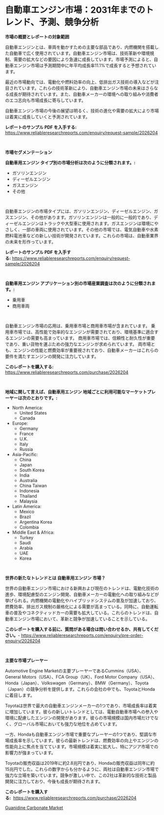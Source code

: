 <p><h1>自動車エンジン市場：2031年までのトレンド、予測、競争分析</h1></p><p><strong>市場の概要とレポートの対象範囲</strong></p>
<p><p>自動車エンジンとは、車両を動かすための主要な部品であり、内燃機関を搭載した自動車で広く使用されています。自動車エンジン市場は、技術革新や環境規制、需要の拡大などの要因により急速に成長しています。市場予測によると、自動車エンジン市場は予測期間中に年平均成長率11.1%で成長すると予想されています。</p><p>最近の市場動向では、電動化や燃料効率の向上、低排出ガス技術の導入などが注目されています。これらの技術革新により、自動車エンジン市場の未来はさらなる成長が期待されています。また、自動車メーカーの環境への取り組みや消費者のエコ志向も市場成長に寄与しています。</p><p>自動車エンジン市場の今後の展望は明るく、技術の進化や需要の拡大により市場は着実に成長していくと予測されています。</p></p>
<p><strong>レポートのサンプル PDF を入手する:</strong> <a href="https://www.reliableresearchreports.com/enquiry/request-sample/2026204">https://www.reliableresearchreports.com/enquiry/request-sample/2026204</a></p>
<p>&nbsp;</p>
<p><strong>市場セグメンテーション</strong></p>
<p><strong>自動車用エンジン タイプ別の市場分析は次のように分類されます。:</strong></p>
<p><ul><li>ガソリンエンジン</li><li>ディーゼルエンジン</li><li>ガスエンジン</li><li>その他</li></ul></p>
<p>&nbsp;</p>
<p><p>自動車エンジンの市場タイプには、ガソリンエンジン、ディーゼルエンジン、ガスエンジン、その他があります。ガソリンエンジンは一般的に一般的であり、ディーゼルエンジンはトラックや大型車に使用されます。ガスエンジンは環境にやさしく、一部の車両に使用されています。その他の市場では、電気自動車や水素燃料電池車などの新しい技術が開発されています。これらの市場は、自動車業界の未来を形作っています。</p></p>
<p><strong>レポートのサンプル PDF を入手する:</strong>&nbsp;<a href="https://www.reliableresearchreports.com/enquiry/request-sample/2026204">https://www.reliableresearchreports.com/enquiry/request-sample/2026204</a></p>
<p>&nbsp;</p>
<p><strong> 自動車用エンジン アプリケーション別の市場産業調査は次のように分類されます。:</strong></p>
<p><ul><li>乗用車</li><li>商用車両</li></ul></p>
<p>&nbsp;</p>
<p><p>自動車エンジン市場の応用は、乗用車市場と商用車市場が含まれています。  乗用車市場では、高性能で効率的なエンジンが需要されており、環境基準に適合するエンジンの需要も高まっています。 商用車市場では、信頼性と耐久性が重要であり、重い貨物を運ぶための強力なエンジンが求められています。 両市場とも、エンジンの性能と燃費効率が重要視されており、自動車メーカーはこれらの要件を満たすエンジンの開発に注力しています。</p></p>
<p><strong>このレポートを購入する:</strong>&nbsp; <a href="https://www.reliableresearchreports.com/purchase/2026204">https://www.reliableresearchreports.com/purchase/2026204</a></p>
<p>&nbsp;</p>
<p><strong>地域に関して言えば、自動車用エンジン 地域ごとに利用可能なマーケットプレーヤーは次のとおりです。:</strong></p>
<p><ul>
    <li>
        North America:
        <ul>
            <li>United States</li>
            <li>Canada</li>
        </ul>
    </li>
    <li>
        Europe:
        <ul>
            <li>Germany</li>
            <li>France</li>
            <li>U.K.</li>
            <li>Italy</li>
            <li>Russia</li>
        </ul>
    </li>
    <li>
        Asia-Pacific:
        <ul>
            <li>China</li>
            <li>Japan</li>
            <li>South Korea</li>
            <li>India</li>
            <li>Australia</li>
            <li>China Taiwan</li>
            <li>Indonesia</li>
            <li>Thailand</li>
            <li>Malaysia</li>
        </ul>
    </li>
    <li>
        Latin America:
        <ul>
            <li>Mexico</li>
            <li>Brazil</li>
            <li>Argentina Korea</li>
            <li>Colombia</li>
        </ul>
    </li>
    <li>
        Middle East & Africa:
        <ul>
            <li>Turkey</li>
            <li>Saudi</li>
            <li>Arabia</li>
            <li>UAE</li>
            <li>Korea</li>
        </ul>
    </li>
    </ul></p>
<p>&nbsp;</p>
<p><strong>世界の新たなトレンドとは 自動車用エンジン 市場？</strong></p>
<p><p>世界の自動車エンジン市場における新興および現在のトレンドは、電動化技術の進歩、環境配慮型のエンジン開発、自動車メーカーの電動化への取り組みなどが挙げられる。内燃機関の電動化やハイブリッドシステムの普及が加速しており、燃費効率、排出ガス規制の厳格化による需要が高まっている。同時に、自動運転車の普及やコネクティッドカーの需要も拡大している。これらのトレンドは、自動車エンジン市場において、革新と競争が加速していることを示している。</p></p>
<p><strong>このレポートを購入する前に、質問がある場合は問い合わせるか、共有してください。</strong>- <a href="https://www.reliableresearchreports.com/enquiry/pre-order-enquiry/2026204">https://www.reliableresearchreports.com/enquiry/pre-order-enquiry/2026204</a></p>
<p>&nbsp;</p>
<p><strong>主要な市場プレーヤー</strong></p>
<p><p>Automotive Engine Marketの主要プレーヤーであるCummins（USA）、General Motors（USA）、FCA Group（UK）、Ford Motor Company（USA）、Honda（Japan）、Volkswagen（Germany）、BMW（Germany）、Toyota（Japan）の競争分析を提供します。これらの会社の中でも、ToyotaとHondaに着目します。</p><p>Toyotaは世界で最大の自動車エンジンメーカーの1つであり、市場成長率は着実に増加しています。彼らの新しいトレンドとしては、電動自動車市場への参入や環境に配慮したエンジンの開発があります。彼らの市場規模は国内市場だけでなく、グローバル市場においても強力な地位を占めています。</p><p>一方、Hondaも自動車エンジン市場で重要なプレーヤーの1つであり、堅調な市場成長率を示しています。彼らの最新トレンドは、燃費効率の向上やエンジンの性能向上に焦点を当てています。市場規模は着実に拡大し、特にアジア市場での影響力が強まっています。</p><p>Toyotaの販売収益は2019年に約2.8兆円であり、Hondaの販売収益は同年に約15兆円でした。これらの数字からも分かるように、両社は自動車エンジン市場で強力な立場を築いています。競争が激しい中で、この2社は革新的な技術と製品開発に注力しており、今後も成長が期待されます。</p></p>
<p><strong>このレポートを購入する:</strong>&nbsp;&nbsp;<a href="https://www.reliableresearchreports.com/purchase/2026204">https://www.reliableresearchreports.com/purchase/2026204</a></p>
<p><p><a href="https://carnation-joke-41f.notion.site/Guanidine-Carbonate-Market-with-the-goal-of-estimating-the-market-size-and-future-growth-potential-o-d02844440dbf4ff19b4d4db43e6ce88c">Guanidine Carbonate Market</a></p></p>